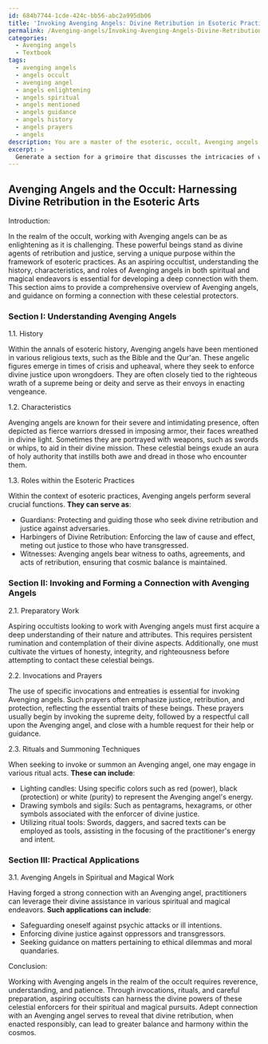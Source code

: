 ```yaml
---
id: 684b7744-1cde-424c-bb56-abc2a995db06
title: 'Invoking Avenging Angels: Divine Retribution in Esoteric Practices'
permalink: /Avenging-angels/Invoking-Avenging-Angels-Divine-Retribution-in-Esoteric-Practices/
categories:
  - Avenging angels
  - Textbook
tags:
  - avenging angels
  - angels occult
  - avenging angel
  - angels enlightening
  - angels spiritual
  - angels mentioned
  - angels guidance
  - angels history
  - angels prayers
  - angels
description: You are a master of the esoteric, occult, Avenging angels and education, you have written many textbooks on the subject in ways that provide students with rich and deep understanding of the subject. You are being asked to write textbook-like sections on a topic and you do it with full context, explainability, and reliability in accuracy to the true facts of the topic at hand, in a textbook style that a student would easily be able to learn from, in a rich, engaging, and contextual way. Always include relevant context (such as formulas and history), related concepts, and in a way that someone can gain deep insights from.
excerpt: > 
  Generate a section for a grimoire that discusses the intricacies of working with Avenging angels in the realm of the occult. Provide information on their history, characteristics, and roles within the context of esoteric practices, as well as the ways in which an aspiring occultist can invoke and form a connection with these powerful beings. Additionally, include a brief overview of any specific rituals, summoning techniques, and symbols associated with Avenging angels, and how they can be effectively utilized to aid a practitioner in their spiritual and magical endeavors.
---
```


## Avenging Angels and the Occult: Harnessing Divine Retribution in the Esoteric Arts

Introduction:

In the realm of the occult, working with Avenging angels can be as enlightening as it is challenging. These powerful beings stand as divine agents of retribution and justice, serving a unique purpose within the framework of esoteric practices. As an aspiring occultist, understanding the history, characteristics, and roles of Avenging angels in both spiritual and magical endeavors is essential for developing a deep connection with them. This section aims to provide a comprehensive overview of Avenging angels, and guidance on forming a connection with these celestial protectors.

### Section I: Understanding Avenging Angels

1.1. History

Within the annals of esoteric history, Avenging angels have been mentioned in various religious texts, such as the Bible and the Qur'an. These angelic figures emerge in times of crisis and upheaval, where they seek to enforce divine justice upon wrongdoers. They are often closely tied to the righteous wrath of a supreme being or deity and serve as their envoys in enacting vengeance.

1.2. Characteristics

Avenging angels are known for their severe and intimidating presence, often depicted as fierce warriors dressed in imposing armor, their faces wreathed in divine light. Sometimes they are portrayed with weapons, such as swords or whips, to aid in their divine mission. These celestial beings exude an aura of holy authority that instills both awe and dread in those who encounter them.

1.3. Roles within the Esoteric Practices

Within the context of esoteric practices, Avenging angels perform several crucial functions. **They can serve as**:

- Guardians: Protecting and guiding those who seek divine retribution and justice against adversaries.
- Harbingers of Divine Retribution: Enforcing the law of cause and effect, meting out justice to those who have transgressed.
- Witnesses: Avenging angels bear witness to oaths, agreements, and acts of retribution, ensuring that cosmic balance is maintained.

### Section II: Invoking and Forming a Connection with Avenging Angels

2.1. Preparatory Work

Aspiring occultists looking to work with Avenging angels must first acquire a deep understanding of their nature and attributes. This requires persistent rumination and contemplation of their divine aspects. Additionally, one must cultivate the virtues of honesty, integrity, and righteousness before attempting to contact these celestial beings.

2.2. Invocations and Prayers

The use of specific invocations and entreaties is essential for invoking Avenging angels. Such prayers often emphasize justice, retribution, and protection, reflecting the essential traits of these beings. These prayers usually begin by invoking the supreme deity, followed by a respectful call upon the Avenging angel, and close with a humble request for their help or guidance.

2.3. Rituals and Summoning Techniques

When seeking to invoke or summon an Avenging angel, one may engage in various ritual acts. **These can include**:

- Lighting candles: Using specific colors such as red (power), black (protection) or white (purity) to represent the Avenging angel's energy.
- Drawing symbols and sigils: Such as pentagrams, hexagrams, or other symbols associated with the enforcer of divine justice.
- Utilizing ritual tools: Swords, daggers, and sacred texts can be employed as tools, assisting in the focusing of the practitioner's energy and intent.

### Section III: Practical Applications

3.1. Avenging Angels in Spiritual and Magical Work

Having forged a strong connection with an Avenging angel, practitioners can leverage their divine assistance in various spiritual and magical endeavors. **Such applications can include**:

- Safeguarding oneself against psychic attacks or ill intentions.
- Enforcing divine justice against oppressors and transgressors.
- Seeking guidance on matters pertaining to ethical dilemmas and moral quandaries.

Conclusion:

Working with Avenging angels in the realm of the occult requires reverence, understanding, and patience. Through invocations, rituals, and careful preparation, aspiring occultists can harness the divine powers of these celestial enforcers for their spiritual and magical pursuits. Adept connection with an Avenging angel serves to reveal that divine retribution, when enacted responsibly, can lead to greater balance and harmony within the cosmos.
